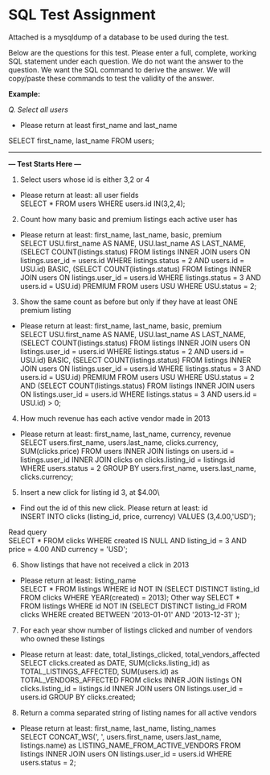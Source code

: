 # SQL Test Assignment

Attached is a mysqldump of a database to be used during the test.

Below are the questions for this test. Please enter a full, complete, working SQL statement under each question. We do not want the answer to the question. We want the SQL command to derive the answer. We will copy/paste these commands to test the validity of the answer.

**Example:**

_Q. Select all users_

- Please return at least first_name and last_name

SELECT first_name, last_name FROM users;


------

**— Test Starts Here —**

1. Select users whose id is either 3,2 or 4
- Please return at least: all user fields\
SELECT *
FROM users
WHERE users.id IN(3,2,4);

2. Count how many basic and premium listings each active user has
- Please return at least: first_name, last_name, basic, premium\
SELECT USU.first_name AS NAME, USU.last_name AS LAST_NAME,
(SELECT COUNT(listings.status) FROM listings INNER JOIN users ON listings.user_id = users.id WHERE listings.status = 2 AND users.id = USU.id) BASIC,
(SELECT COUNT(listings.status) FROM listings INNER JOIN users ON listings.user_id = users.id WHERE listings.status = 3 AND users.id = USU.id) PREMIUM
FROM users USU WHERE USU.status = 2;

3. Show the same count as before but only if they have at least ONE premium listing
- Please return at least: first_name, last_name, basic, premium\
SELECT USU.first_name AS NAME, USU.last_name AS LAST_NAME,
(SELECT COUNT(listings.status) FROM listings INNER JOIN users ON listings.user_id = users.id WHERE listings.status = 2 AND users.id = USU.id) BASIC,
(SELECT COUNT(listings.status) FROM listings INNER JOIN users ON listings.user_id = users.id WHERE listings.status = 3 AND users.id = USU.id) PREMIUM
FROM users USU WHERE USU.status = 2
AND (SELECT COUNT(listings.status) FROM listings INNER JOIN users ON listings.user_id = users.id WHERE listings.status = 3 AND users.id = USU.id) > 0;

4. How much revenue has each active vendor made in 2013
- Please return at least: first_name, last_name, currency, revenue\
SELECT users.first_name, users.last_name, clicks.currency, SUM(clicks.price)
FROM users
INNER JOIN listings on users.id = listings.user_id
INNER JOIN clicks on clicks.listing_id = listings.id
WHERE users.status = 2
GROUP BY users.first_name, users.last_name, clicks.currency;

5. Insert a new click for listing id 3, at $4.00\
- Find out the id of this new click. Please return at least: id\
INSERT INTO clicks (listing_id, price, currency)
VALUES (3,4.00,'USD');

Read query\
SELECT *
FROM clicks
WHERE created IS NULL AND listing_id = 3 AND price = 4.00 AND currency = 'USD';

6. Show listings that have not received a click in 2013
- Please return at least: listing_name\
SELECT *
FROM listings
WHERE id NOT IN (SELECT DISTINCT listing_id FROM clicks WHERE YEAR(created) = 2013);
Other way
SELECT *
FROM listings
WHERE id NOT IN (SELECT DISTINCT listing_id FROM clicks WHERE created BETWEEN '2013-01-01' AND '2013-12-31' );

7. For each year show number of listings clicked and number of vendors who owned these listings
- Please return at least: date, total_listings_clicked, total_vendors_affected\
SELECT clicks.created as DATE, SUM(clicks.listing_id) as TOTAL_LISTINGS_AFFECTED, SUM(users.id) as TOTAL_VENDORS_AFFECTED
FROM clicks
INNER JOIN listings ON clicks.listing_id = listings.id
INNER JOIN users ON listings.user_id = users.id
GROUP BY clicks.created;

8. Return a comma separated string of listing names for all active vendors
- Please return at least: first_name, last_name, listing_names\
SELECT CONCAT_WS(', ', users.first_name, users.last_name, listings.name) as LISTING_NAME_FROM_ACTIVE_VENDORS
FROM listings
INNER JOIN users ON listings.user_id = users.id
WHERE users.status = 2;